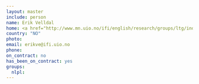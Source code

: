 ```yaml
---
layout: master
include: person
name: Erik Velldal
home: <a href="http://www.mn.uio.no/ifi/english/research/groups/ltg/index.html">UIO, LTG</a>
country: "NO"
photo:
email: erikve@ifi.uio.no
phone:
on_contract: no
has_been_on_contract: yes
groups:
  nlpl:
---
```

